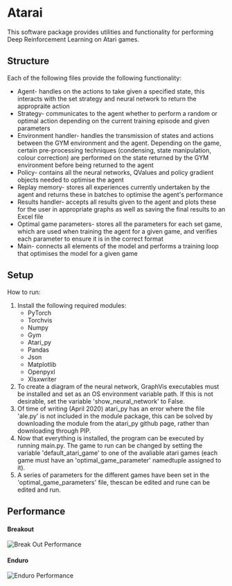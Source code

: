 # Atarai
This software package provides utilities and functionality for performing Deep Reinforcement Learning on Atari games.
## Structure
Each of the following files provide the following functionality:
* Agent- handles on the actions to take given a specified state, this interacts with the set strategy and neural network to return the appropraite action
* Strategy- communicates to the agent whether to perform a random or optimal action depending on the current training episode and given parameters
* Environment handler- handles the transmission of states and actions between the GYM environment and the agent. Depending on the game, certain
pre-processing techniques (condensing, state manipulation, colour correction) are performed on the state returned by the GYM environment before
being returned to the agent
* Policy- contains all the neural networks, QValues and policy gradient objects needed to optimise the agent 
* Replay memory- stores all experiences currently undertaken by the agent and returns these in batches to optimise the agent's performance
* Results handler- accepts all results given to the agent and plots these for the user in appropriate graphs as well as saving the final results to an Excel file
* Optimal game parameters- stores all the parameters for each set game, which are used when training the agent for a given game, and verifies each parameter
to ensure it is in the correct format
* Main- connects all elements of the model and performs a training loop that optimises the model for a given game
## Setup 
How to run:
1. Install the following required modules:
	* PyTorch
	* Torchvis
	* Numpy
	* Gym
	* Atari_py
	* Pandas
	* Json
	* Matplotlib
	* Openpyxl
	* Xlsxwriter
2. To create a diagram of the neural network, GraphVis executables must be installed and set as an OS environment variable path.
	   If this is not desirable, set the variable 'show_neural_network' to False.
3. Of time of writing (April 2020) atari_py has an error where the file 'ale.py' is not included in the module package, this can be solved by downloading the module
	   from the atari_py github page, rather than downloading through PIP.
4. Now that everything is installed, the program can be executed by running main.py. The game to run can be changed by setting the variable 
	   'default_atari_game' to one of the avaliable atari games (each game must have an 'optimal_game_parameter' namedtuple assigned to it).
5. A series of parameters for the different games have been set in the 'optimal_game_parameters' file, thescan be edited and rune can be edited and run.
## Performance
#### Breakout
![Break Out Performance](https://media.giphy.com/media/csj5usnHg2u6rUwhzv/giphy.gif)
#### Enduro
![Enduro Performance](https://media3.giphy.com/media/xRCi9lbXAsm8gLMDW8/giphy.gif)

